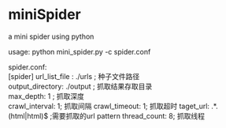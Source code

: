 # miniSpider
a mini spider using python

usage:
python mini_spider.py -c spider.conf

spider.conf:
<br/>
[spider]
url_list_file : ./urls ; 种子文件路径
<br/>
output_directory: ./output ; 抓取结果存取目录
<br/>
max_depth: 1 ; 抓取深度
<br/>
crawl_interval: 1; 抓取间隔
crawl_timeout: 1; 抓取超时
taget_url: .*.(html|html)$ ;需要抓取的url pattern
thread_count: 8; 抓取线程


